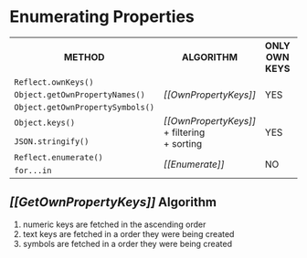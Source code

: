 # Enumerating Properties

<table>
  <tr>
    <th>METHOD</th>
    <th>ALGORITHM</th>
    <th>ONLY OWN KEYS</th>
    <th>NON-ENUMERABLE KEYS</th>
    <th>KEYS ORDER</th>
  </tr>
  <tr>
    <td><code>Reflect.ownKeys()</code></td>
    <td rowspan="3"><i>[[OwnPropertyKeys]]</i></td>
    <td rowspan="3">YES</td>
    <td rowspan="3">YES</td>
    <td rowspan="3">standard-compatible</td>
  </tr>
  <tr>
    <td><code>Object.getOwnPropertyNames()</code></td>
  </tr>
  <tr>
    <td><code>Object.getOwnPropertySymbols()</code></td>
  </tr>
  <tr>
    <td><code>Object.keys()</code></td>
    <td rowspan="2"><i>[[OwnPropertyKeys]]</i> <br/> + filtering <br/> + sorting</td>
    <td rowspan="2">YES</td>
    <td rowspan="2">NO</td>
    <td rowspan="2">based on an implementation</td>
  </tr>
  <tr>
    <td><code>JSON.stringify()</code></td>
  </tr>
  <tr>
    <td><code>Reflect.enumerate()</code></td>
    <td rowspan="2"><i>[[Enumerate]]</i></td>
    <td rowspan="2">NO</td>
    <td rowspan="2">NO</td>
    <td rowspan="2">based on an implementation</td>
  </tr>
  <tr>
    <td><code>for...in</code></td>
  </tr>
</table>

## _[[GetOwnPropertyKeys]]_ Algorithm

<ol>
	<li>numeric keys are fetched in the ascending order</li>
	<li>text keys are fetched in a order they were being created</li>
	<li>symbols are fetched in a order they were being created</li>
</ol>
